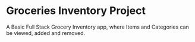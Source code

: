 # Groceries Inventory Project

A Basic Full Stack Grocery Inventory app, where Items and Categories can be viewed, added and removed.

